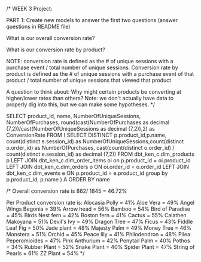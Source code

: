 /*
WEEK 3 Project:

PART 1: Create new models to answer the first two questions (answer questions in README file)

What is our overall conversion rate?

What is our conversion rate by product?

NOTE: conversion rate is defined as the # of unique sessions with a purchase event / total number of unique sessions. Conversion rate by product is defined as the # of unique sessions with a purchase event of that product / total number of unique sessions that viewed that product

A question to think about: Why might certain products be converting at higher/lower rates than others? Note: we don't actually have data to properly dig into this, but we can make some hypotheses. 
*/


SELECT product_id, name, NumberOfUniqueSessions, NumberOfPurchases, round(cast(NumberOfPurchases as decimal (7,2))/cast(NumberOfUniqueSessions as decimal (7,2)),2) as ConversionRate
FROM (
SELECT DISTINCT p.product_id,p.name, count(distinct e.session_id) as NumberOfUniqueSessions,count(distinct o.order_id) as NumberOfPurchases, cast(count(distinct o.order_id) / count(distinct e.session_id) as decimal (7,2))
FROM dbt_ken_c.dim_products p
LEFT JOIN dbt_ken_c.dim_order_items oi on p.product_id  = oi.product_id
LEFT JOIN dbt_ken_c.dim_orders o ON oi.order_id = o.order_id
LEFT JOIN dbt_ken_c.dim_events e ON p.product_id = e.product_id
group by p.product_id, p.name
) A
ORDER BY name

/*
Overall conversion rate is 862/ 1845 = 46.72%

Per Product conversion rate is:
Alocasia Polly = 41%
Aloe Vera = 49%
Angel Wings Begonia = 39%
Arrow head = 56%
Bamboo = 54%
Bird of Paradise = 45%
Birds Nest fern = 42%
Boston fern = 41%
Cactus = 55%
Calathen Makoyana = 51%
Devil's Ivy = 49%
Dragon Tree = 47%
Ficus = 43%
Fiddle Leaf Fig = 50%
Jade plant = 48%
Majesty Palm = 49%
Money Tree = 46%
Monstera = 51%
Orchid = 45%
Peace lily = 41%
Philodendron = 48%
Pilea Peperomioides = 47%
Pink Anthurium = 42%
Ponytail Palm = 40%
Pothos = 34%
Rubber Plant = 52%
Snake Plant = 40%
Spider Plant = 47%
String of Pearls = 61%
ZZ Plant = 54%
*/

